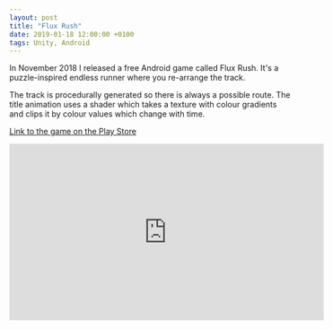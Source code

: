 ```yaml
---
layout: post
title: "Flux Rush"
date: 2019-01-18 12:00:00 +0100
tags: Unity, Android
---
```

In November 2018 I released a free Android game called Flux Rush. It's a puzzle-inspired endless runner where you re-arrange the track.

The track is procedurally generated so there is always a possible route. The title animation uses a shader which takes a texture with colour gradients and clips it by colour values which change with time.

[Link to the game on the Play Store](https://play.google.com/store/apps/details?id=com.MattsGames.FluxRush)

<iframe width="560" height="315" src="https://www.youtube.com/embed/SRIlt_k2z8s" frameborder="0" allow="accelerometer; autoplay; encrypted-media; gyroscope; picture-in-picture" allowfullscreen></iframe>